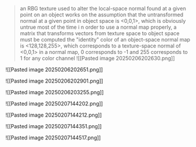 >an RBG texture used to alter the local-space normal found at a given point on an object
>works on the assumption that the untransformed normal at a given point in object space is <0,0,1>, which is obviously untrue most of the time
>	i n order to use a normal map properly, a matrix that transforms vectors from texture space to object space must be computed
>the "identity" color of an object-space normal map is <128,128,255>, which corresponds to a texture-space normal of <0,0,1>
>	in a normal map, 0 corresponds to -1 and 255 corresponds to 1 for any color channel
![[Pasted image 20250206202630.png]]

![[Pasted image 20250206202651.png]]

![[Pasted image 20250206202901.png]]

![[Pasted image 20250206203255.png]]

![[Pasted image 20250207144202.png]]

![[Pasted image 20250207144212.png]]

![[Pasted image 20250207144351.png]]

![[Pasted image 20250207144517.png]]


